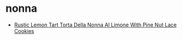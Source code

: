 # nonna

 * [Rustic Lemon Tart Torta Della Nonna Al Limone With Pine Nut Lace Cookies](index/r/rustic-lemon-tart-torta-della-nonna-al-limone-with-pine-nut-lace-cookies.json)
